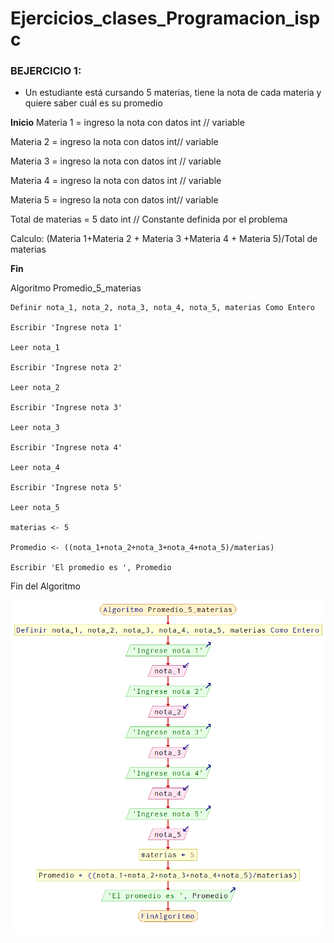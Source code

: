 # Ejercicios_clases_Programacion_ispc

###  BEJERCICIO 1:
* Un estudiante está cursando 5 materias, tiene la nota de cada materia y quiere saber cuál es su promedio

**Inicio**
Materia 1 = ingreso la nota con datos  int // variable

Materia 2 = ingreso la nota con datos  int// variable

Materia 3 = ingreso la nota con datos  int // variable

Materia 4 = ingreso la nota con datos  int // variable

Materia 5 = ingreso la nota con datos  int// variable 

Total de materias = 5 dato int // Constante definida por el problema

Calculo:  (Materia 1+Materia 2 + Materia 3 +Materia 4 + Materia 5)/Total de materias

**Fin**

Algoritmo Promedio_5_materias

	Definir nota_1, nota_2, nota_3, nota_4, nota_5, materias Como Entero
 
	Escribir 'Ingrese nota 1'
 
	Leer nota_1
 
	Escribir 'Ingrese nota 2'
 
	Leer nota_2
 
	Escribir 'Ingrese nota 3'
 
	Leer nota_3
 
	Escribir 'Ingrese nota 4'
 
	Leer nota_4
 
	Escribir 'Ingrese nota 5'
 
	Leer nota_5
 
	materias <- 5
 
	Promedio <- ((nota_1+nota_2+nota_3+nota_4+nota_5)/materias)
 
	Escribir 'El promedio es ', Promedio
 
Fin del Algoritmo


![Diagrama de Flujo](IMAGENES/pseint%201.png)




